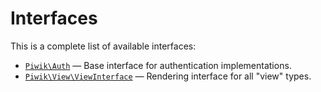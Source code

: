 Interfaces
==========

This is a complete list of available interfaces:

- [`Piwik\Auth`](Piwik/Auth.md) &mdash; Base interface for authentication implementations.
- [`Piwik\View\ViewInterface`](Piwik/View/ViewInterface.md) &mdash; Rendering interface for all "view" types.
